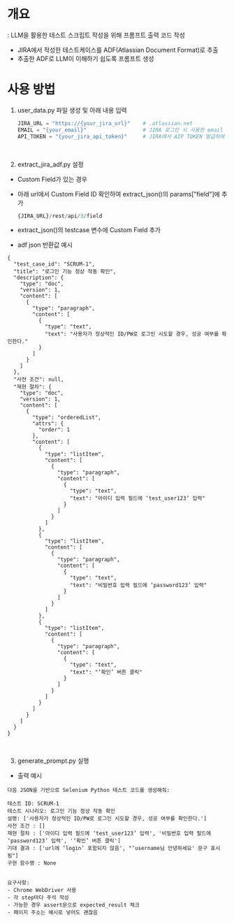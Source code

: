 # 개요
: LLM을 활용한 테스트 스크립트 작성을 위해 프롬프트 출력 코드 작성  
- JIRA에서 작성한 테스트케이스를 ADF(Atlassian Document Format)로 추출
- 추출한 ADF로 LLM이 이해하기 쉽도록 프롬프트 생성 

# 사용 방법
1. user_data.py 파일 생성 및 아래 내용 입력 
    ```py
    JIRA_URL = "https://{your_jira_url}"    # .atlassian.net
    EMAIL = "{your_email}"                  # JIRA 로그인 시 사용한 email
    API_TOKEN = "{your_jira_api_token}"     # JIRA에서 AIP TOKEN 발급하여 입력
    ```

<br/>

2. extract_jira_adf.py 설정
* Custom Field가 있는 경우
- 아래 url에서 Custom Field ID 확인하여 extract_json()의 params["field"]에 추가
    ```py
    {JIRA_URL}/rest/api/3/field
    ```
- extract_json()의 testcase 변수에 Custom Field 추가

* adf json 반환값 예시
```
{
  "test_case_id": "SCRUM-1",
  "title": "로그인 기능 정상 작동 확인",
  "description": {
    "type": "doc",
    "version": 1,
    "content": [
      {
        "type": "paragraph",
        "content": [
          {
            "type": "text",
            "text": "사용자가 정상적인 ID/PW로 로그인 시도할 경우, 성공 여부를 확인한다."
          }
        ]
      }
    ]
  },
  "사전 조건": null,
  "재현 절차": {
    "type": "doc",
    "version": 1,
    "content": [
      {
        "type": "orderedList",
        "attrs": {
          "order": 1
        },
        "content": [
          {
            "type": "listItem",
            "content": [
              {
                "type": "paragraph",
                "content": [
                  {
                    "type": "text",
                    "text": "아이디 입력 필드에 ‘test_user123’ 입력"
                  }
                ]
              }
            ]
          },
          {
            "type": "listItem",
            "content": [
              {
                "type": "paragraph",
                "content": [
                  {
                    "type": "text",
                    "text": "비밀번호 입력 필드에 ‘password123’ 입력"
                  }
                ]
              }
            ]
          },
          {
            "type": "listItem",
            "content": [
              {
                "type": "paragraph",
                "content": [
                  {
                    "type": "text",
                    "text": "‘확인’ 버튼 클릭"
                  }
                ]
              }
            ]
          }
        ]
      }
    ]
  }
}
```

<br/>

3. generate_prompt.py 실행

* 출력 예시
```
다음 JSON을 기반으로 Selenium Python 테스트 코드를 생성해줘:

테스트 ID: SCRUM-1
테스트 시나리오: 로그인 기능 정상 작동 확인
설명: ['사용자가 정상적인 ID/PW로 로그인 시도할 경우, 성공 여부를 확인한다.']
사전 조건 : []
재현 절차 : ['아이디 입력 필드에 ‘test_user123’ 입력', '비밀번호 입력 필드에 ‘password123’ 입력', '‘확인’ 버튼 클릭']
기대 결과 : ['url에 ‘login’ 포함되지 않음', "‘username님 안녕하세요' 문구 표시됨"]
구현 함수명 : None


요구사항:
- Chrome WebDriver 사용
- 각 step마다 주석 작성
- 가능한 경우 assert문으로 expected_result 체크
- 페이지 주소는 예시로 넣어도 괜찮음
```